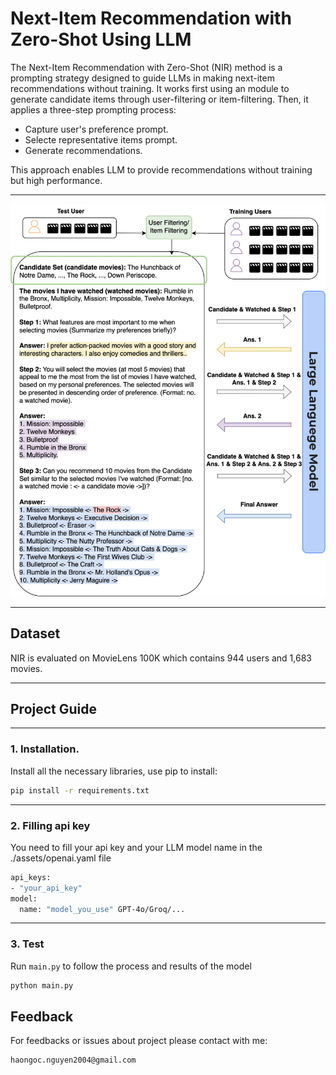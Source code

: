# Next-Item Recommendation with Zero-Shot Using LLM

The Next-Item Recommendation with Zero-Shot (NIR) method is a prompting strategy designed to guide LLMs in making next-item recommendations without training. It works first using an module to generate candidate items through user-filtering or item-filtering. Then, it applies a three-step prompting process: 
- Capture user's preference prompt.
- Selecte representative items prompt.
- Generate recommendations.

This approach enables LLM to provide recommendations without training but high performance.

---
![architecture_nir](nir_rec.png)

---

## Dataset
NIR is evaluated on MovieLens 100K which contains 944 users and 1,683 movies.

---

## Project Guide
---
### 1. Installation.
Install all the necessary libraries, use pip to install:
```bash
pip install -r requirements.txt
```

----
### 2. Filling api key
You need to fill your api key and your LLM model name in the ./assets/openai.yaml file
```bash
api_keys:
- "your_api_key"
model:
  name: "model_you_use" GPT-4o/Groq/...
```

---
### 3. Test
Run `main.py` to follow the process and results of the model
```bash
python main.py
```

## Feedback
For feedbacks or issues about project please contact with me: 
```
haongoc.nguyen2004@gmail.com
```
